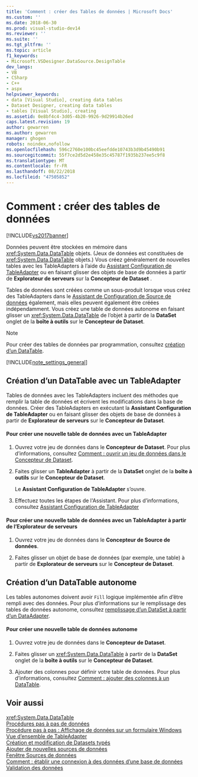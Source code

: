 ```yaml
---
title: 'Comment : créer des Tables de données | Microsoft Docs'
ms.custom: ''
ms.date: 2018-06-30
ms.prod: visual-studio-dev14
ms.reviewer: ''
ms.suite: ''
ms.tgt_pltfrm: ''
ms.topic: article
f1_keywords:
- Microsoft.VSDesigner.DataSource.DesignTable
dev_langs:
- VB
- CSharp
- C++
- aspx
helpviewer_keywords:
- data [Visual Studio], creating data tables
- Dataset Designer, creating data tables
- tables [Visual Studio], creating
ms.assetid: 0e8bf4c4-3d05-4b20-9926-9d29914b26ed
caps.latest.revision: 19
author: gewarren
ms.author: gewarren
manager: ghogen
robots: noindex,nofollow
ms.openlocfilehash: 596c2760e100bc45eefdde10743b3d9b45490b91
ms.sourcegitcommit: 55f7ce2d5d2e458e35c45787f1935b237ee5c9f8
ms.translationtype: MT
ms.contentlocale: fr-FR
ms.lasthandoff: 08/22/2018
ms.locfileid: "47505852"
---
```

# <a name="how-to-create-data-tables"></a>Comment : créer des tables de données
[!INCLUDE[vs2017banner](../includes/vs2017banner.md)]

Données peuvent être stockées en mémoire dans <xref:System.Data.DataTable> objets. (Jeux de données est constituées de <xref:System.Data.DataTable> objets.) Vous créez généralement de nouvelles tables avec les TableAdapters à l’aide du [Assistant Configuration de TableAdapter](http://msdn.microsoft.com/library/3a373dd9-7b34-4d3c-a48b-69414512bac8) ou en faisant glisser des objets de base de données à partir de **Explorateur de serveurs** sur la **Concepteur de Dataset** .  
  
 Tables de données sont créées comme un sous-produit lorsque vous créez des TableAdapters dans le [Assistant de Configuration de Source de données](http://msdn.microsoft.com/library/c4df7de5-5da0-4064-940c-761dd6d9e28f) également, mais elles peuvent également être créées indépendamment. Vous créez une table de données autonome en faisant glisser un <xref:System.Data.DataTable> de l’objet à partir de la **DataSet** onglet de la **boîte à outils** sur le **Concepteur de Dataset**.  
  
> [!NOTE]
>  Pour créer des tables de données par programmation, consultez [création d’un DataTable](http://msdn.microsoft.com/library/eecf9d78-60e3-4fdc-8de0-e56c13a89414).  
  
 [!INCLUDE[note_settings_general](../includes/note-settings-general-md.md)]  
  
## <a name="creating-a-datatable-with-tableadapter"></a>Création d’un DataTable avec un TableAdapter  
 Tables de données avec les TableAdapters incluent des méthodes que remplir la table de données et écrivent les modifications dans la base de données. Créer des TableAdapters en exécutant la **Assistant Configuration de TableAdapter** ou en faisant glisser des objets de base de données à partir de **Explorateur de serveurs** sur le **Concepteur de Dataset**.  
  
#### <a name="to-create-a-new-data-table-with-tableadapter"></a>Pour créer une nouvelle table de données avec un TableAdapter  
  
1.  Ouvrez votre jeu de données dans le **Concepteur de Dataset**. Pour plus d’informations, consultez [Comment : ouvrir un jeu de données dans le Concepteur de Dataset](http://msdn.microsoft.com/library/36fc266f-365b-42cb-aebb-c993dc2c47c3).  
  
2.  Faites glisser un **TableAdapter** à partir de la **DataSet** onglet de la **boîte à outils** sur le **Concepteur de Dataset**.  
  
     Le **Assistant Configuration de TableAdapter** s’ouvre.  
  
3.  Effectuez toutes les étapes de l'Assistant. Pour plus d’informations, consultez [Assistant Configuration de TableAdapter](http://msdn.microsoft.com/library/3a373dd9-7b34-4d3c-a48b-69414512bac8)  
  
#### <a name="to-create-a-new-data-table-with-a-tableadapter-from-server-explorer"></a>Pour créer une nouvelle table de données avec un TableAdapter à partir de l’Explorateur de serveurs  
  
1.  Ouvrez votre jeu de données dans le **Concepteur de Source de données**.  
  
2.  Faites glisser un objet de base de données (par exemple, une table) à partir de **Explorateur de serveurs** sur le **Concepteur de Dataset**.  
  
## <a name="creating-a-standalone-datatable"></a>Création d’un DataTable autonome  
 Les tables autonomes doivent avoir `Fill` logique implémentée afin d’être rempli avec des données. Pour plus d’informations sur le remplissage des tables de données autonome, consultez [remplissage d’un DataSet à partir d’un DataAdapter](http://msdn.microsoft.com/library/3fa0ac7d-e266-4954-bfac-3fbe2f913153).  
  
#### <a name="to-create-a-new-stand-alone-data-table"></a>Pour créer une nouvelle table de données autonome  
  
1.  Ouvrez votre jeu de données dans le **Concepteur de Dataset**.  
  
2.  Faites glisser un <xref:System.Data.DataTable> à partir de la **DataSet** onglet de la **boîte à outils** sur le **Concepteur de Dataset**.  
  
3.  Ajouter des colonnes pour définir votre table de données. Pour plus d’informations, consultez [Comment : ajouter des colonnes à un DataTable](http://msdn.microsoft.com/library/8ca21f77-b99a-47a7-a656-7cfd7a1bd9df).  
  
## <a name="see-also"></a>Voir aussi  
 <xref:System.Data.DataTable>   
 [Procédures pas à pas de données](http://msdn.microsoft.com/library/15a88fb8-3bee-4962-914d-7a1f8bd40ec4)   
 [Procédure pas à pas : Affichage de données sur un formulaire Windows](../data-tools/walkthrough-displaying-data-on-a-windows-form.md)   
 [Vue d’ensemble de TableAdapter](../data-tools/tableadapter-overview.md)   
 [Création et modification de Datasets typés](../data-tools/creating-and-editing-typed-datasets.md)   
 [Ajouter de nouvelles sources de données](../data-tools/add-new-data-sources.md)   
 [Fenêtre Sources de données](http://msdn.microsoft.com/library/0d20f699-cc95-45b3-8ecb-c7edf1f67992)   
 [Comment : établir une connexion à des données d’une base de données](../data-tools/how-to-connect-to-data-in-a-database.md)   
 [Validation des données](http://msdn.microsoft.com/library/b3a9ee4e-5d4d-4411-9c56-c811f2b4ee7e)